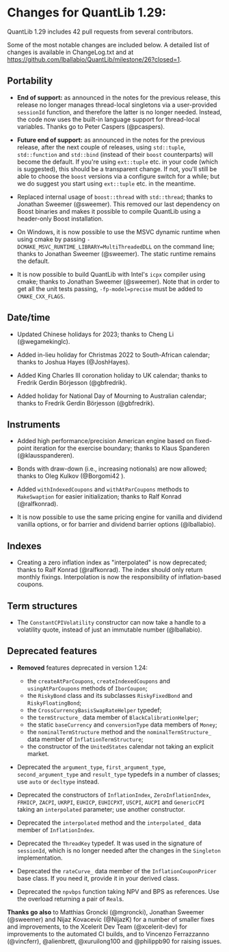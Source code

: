 Changes for QuantLib 1.29:
==========================

QuantLib 1.29 includes 42 pull requests from several contributors.

Some of the most notable changes are included below.
A detailed list of changes is available in ChangeLog.txt and at
<https://github.com/lballabio/QuantLib/milestone/26?closed=1>.


Portability
-----------

- **End of support:** as announced in the notes for the previous
  release, this release no longer manages thread-local singletons via
  a user-provided `sessionId` function, and therefore the latter is no
  longer needed.  Instead, the code now uses the built-in language
  support for thread-local variables.  Thanks go to Peter Caspers
  (@pcaspers).

- **Future end of support:** as announced in the notes for the
  previous release, after the next couple of releases, using
  `std::tuple`, `std::function` and `std::bind` (instead of their
  `boost` counterparts) will become the default.  If you're using
  `ext::tuple` etc. in your code (which is suggested), this should be
  a transparent change.  If not, you'll still be able to choose the
  `boost` versions via a configure switch for a while; but we do
  suggest you start using `ext::tuple` etc. in the meantime.

- Replaced internal usage of `boost::thread` with `std::thread`;
  thanks to Jonathan Sweemer (@sweemer).  This removed our last
  dependency on Boost binaries and makes it possible to compile
  QuantLib using a header-only Boost installation.

- On Windows, it is now possible to use the MSVC dynamic runtime when
  using cmake by passing
  `-DCMAKE_MSVC_RUNTIME_LIBRARY=MultiThreadedDLL`
  on the command line; thanks to Jonathan Sweemer (@sweemer).  The
  static runtime remains the default.

- It is now possible to build QuantLib with Intel's `icpx` compiler
  using cmake; thanks to Jonathan Sweemer (@sweemer).  Note that in
  order to get all the unit tests passing, `-fp-model=precise` must be
  added to `CMAKE_CXX_FLAGS`.


Date/time
---------

- Updated Chinese holidays for 2023; thanks to Cheng Li
  (@wegamekinglc).

- Added in-lieu holiday for Christmas 2022 to South-African calendar;
  thanks to Joshua Hayes (@JoshHayes).

- Added King Charles III coronation holiday to UK calendar; thanks to
  Fredrik Gerdin Börjesson (@gbfredrik).

- Added holiday for National Day of Mourning to Australian calendar;
  thanks to Fredrik Gerdin Börjesson (@gbfredrik).


Instruments
-----------

- Added high performance/precision American engine based on
  fixed-point iteration for the exercise boundary; thanks to Klaus
  Spanderen (@klausspanderen).

- Bonds with draw-down (i.e., increasing notionals) are now allowed;
  thanks to Oleg Kulkov (@Borgomi42 ).

- Added `withIndexedCoupons` and `withAtParCoupons` methods to
  `MakeSwaption` for easier initialization; thanks to Ralf Konrad
  (@ralfkonrad).

- It is now possible to use the same pricing engine for vanilla and
  dividend vanilla options, or for barrier and dividend barrier
  options (@lballabio).


Indexes
-------

- Creating a zero inflation index as "interpolated" is now deprecated;
  thanks to Ralf Konrad (@ralfkonrad).  The index should only return
  monthly fixings.  Interpolation is now the responsibility of
  inflation-based coupons.


Term structures
---------------

- The `ConstantCPIVolatility` constructor can now take a handle to a
  volatility quote, instead of just an immutable number (@lballabio).


Deprecated features
-------------------

- **Removed** features deprecated in version 1.24:
  - the `createAtParCoupons`, `createIndexedCoupons` and
    `usingAtParCoupons` methods of `IborCoupon`;
  - the `RiskyBond` class and its subclasses `RiskyFixedBond` and
    `RiskyFloatingBond`;
  - the `CrossCurrencyBasisSwapRateHelper` typedef;
  - the `termStructure_` data member of `BlackCalibrationHelper`;
  - the static `baseCurrency` and `conversionType` data members of `Money`;
  - the `nominalTermStructure` method and the `nominalTermStructure_`
    data member of `InflationTermStructure`;
  - the constructor of the `UnitedStates` calendar not taking an
    explicit market.

- Deprecated the `argument_type`, `first_argument_type`,
  `second_argument_type` and `result_type` typedefs in a number of
  classes; use `auto` or `decltype` instead.

- Deprecated the constructors of `InflationIndex`,
  `ZeroInflationIndex`, `FRHICP`, `ZACPI`, `UKRPI`, `EUHICP`,
  `EUHICPXT`, `USCPI`, `AUCPI` and `GenericCPI` taking an
  `interpolated` parameter; use another constructor.

- Deprecated the `interpolated` method and the `interpolated_` data
  member of `InflationIndex`.

- Deprecated the `ThreadKey` typedef.  It was used in the signature of
  `sessionId`, which is no longer needed after the changes in the
  `Singleton` implementation.

- Deprecated the `rateCurve_` data member of the
  `InflationCouponPricer` base class.  If you need it, provide it in
  your derived class.

- Deprecated the `npvbps` function taking NPV and BPS as references.
  Use the overload returning a pair of `Real`s.


**Thanks go also** to Matthias Groncki (@mgroncki), Jonathan Sweemer
(@sweemer) and Nijaz Kovacevic (@NijazK) for a number of smaller fixes
and improvements, to the Xcelerit Dev Team (@xcelerit-dev) for
improvements to the automated CI builds, and to Vincenzo Ferrazzanno
(@vincferr), @alienbrett, @xuruilong100 and @philippb90 for raising issues.
